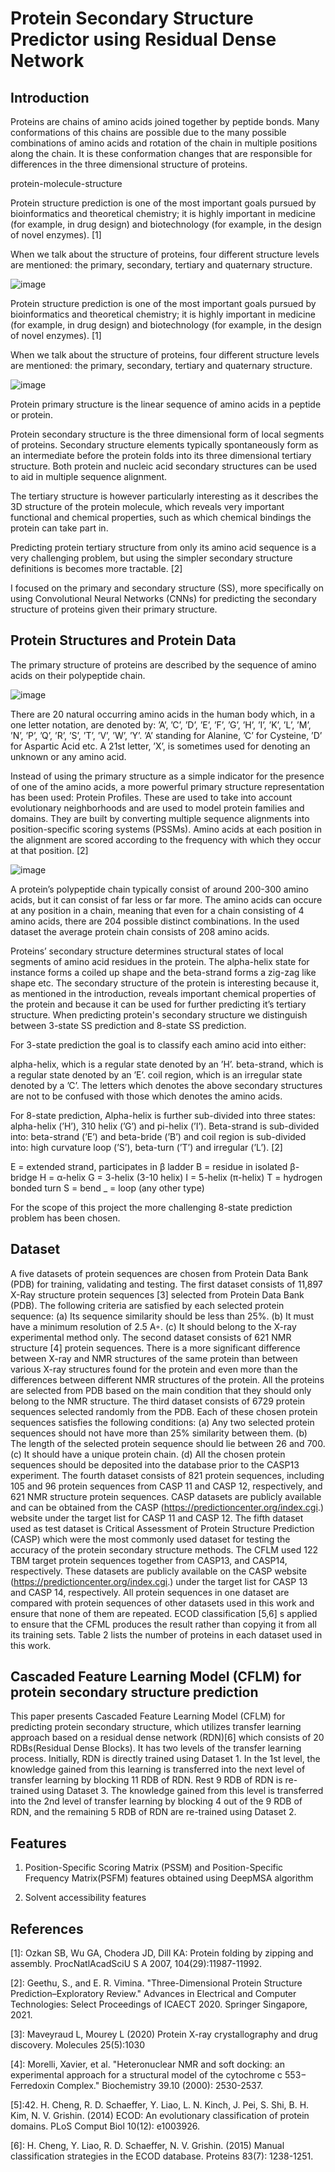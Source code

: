 # Protein Secondary Structure Predictor using Residual Dense Network

## Introduction

Proteins are chains of amino acids joined together by peptide bonds. Many conformations of this chains are possible due to the many possible combinations of amino acids and rotation of the chain in multiple positions along the chain. It is these conformation changes that are responsible for differences in the three dimensional structure of proteins.

protein-molecule-structure

Protein structure prediction is one of the most important goals pursued by bioinformatics and theoretical chemistry; it is highly important in medicine (for example, in drug design) and biotechnology (for example, in the design of novel enzymes). [1]

When we talk about the structure of proteins, four different structure levels are mentioned: the primary, secondary, tertiary and quaternary structure.

![image](https://user-images.githubusercontent.com/62247880/219960074-375d5980-3f2d-4c49-8a1d-cf05c40d0776.png)

Protein structure prediction is one of the most important goals pursued by bioinformatics and theoretical chemistry; it is highly important in medicine (for example, in drug design) and biotechnology (for example, in the design of novel enzymes). [1]

When we talk about the structure of proteins, four different structure levels are mentioned: the primary, secondary, tertiary and quaternary structure.

![image](https://user-images.githubusercontent.com/62247880/219960121-bed13c5b-a2ce-4a0d-ad12-e0e9e1807497.png)

Protein primary structure is the linear sequence of amino acids in a peptide or protein.

Protein secondary structure is the three dimensional form of local segments of proteins. Secondary structure elements typically spontaneously form as an intermediate before the protein folds into its three dimensional tertiary structure. Both protein and nucleic acid secondary structures can be used to aid in multiple sequence alignment.

The tertiary structure is however particularly interesting as it describes the 3D structure of the protein molecule, which reveals very important functional and chemical properties, such as which chemical bindings the protein can take part in.

Predicting protein tertiary structure from only its amino acid sequence is a very challenging problem, but using the simpler secondary structure definitions is becomes more tractable. [2]

I focused on the primary and secondary structure (SS), more specifically on using Convolutional Neural Networks (CNNs) for predicting the secondary structure of proteins given their primary structure.

## Protein Structures and Protein Data

The primary structure of proteins are described by the sequence of amino acids on their polypeptide chain.

![image](https://user-images.githubusercontent.com/62247880/219960172-559a3446-0021-45d0-8c12-50242cbdc15e.png)

There are 20 natural occurring amino acids in the human body which, in a one letter notation, are denoted by: ’A’, ’C’, ’D’, ’E’, ’F’, ’G’, ’H’, ’I’, ’K’, ’L’, ’M’, ’N’, ’P’, ’Q’, ’R’, ’S’, ’T’, ’V’, ’W’, ’Y’. ’A’ standing for Alanine, ’C’ for Cysteine, ’D’ for Aspartic Acid etc. A 21st letter, ’X’, is sometimes used for denoting an unknown or any amino acid.

Instead of using the primary structure as a simple indicator for the presence of one of the amino acids, a more powerful primary structure representation has been used: Protein Profiles. These are used to take into account evolutionary neighborhoods and are used to model protein families and domains. They are built by converting multiple sequence alignments into position-specific scoring systems (PSSMs). Amino acids at each position in the alignment are scored according to the frequency with which they occur at that position. [2]

![image](https://user-images.githubusercontent.com/62247880/219960210-5984bade-3cf2-400e-ba54-8623bf8bb4ba.png)

A protein’s polypeptide chain typically consist of around 200-300 amino acids, but it can consist of far less or far more. The amino acids can occure at any position in a chain, meaning that even for a chain consisting of 4 amino acids, there are 204 possible distinct combinations. In the used dataset the average protein chain consists of 208 amino acids.

Proteins’ secondary structure determines structural states of local segments of amino acid residues in the protein. The alpha-helix state for instance forms a coiled up shape and the beta-strand forms a zig-zag like shape etc. The secondary structure of the protein is interesting because it, as mentioned in the introduction, reveals important chemical properties of the protein and because it can be used for further predicting it’s tertiary structure. When predicting protein's secondary structure we distinguish between 3-state SS prediction and 8-state SS prediction.

For 3-state prediction the goal is to classify each amino acid into either:

alpha-helix, which is a regular state denoted by an ’H’.
beta-strand, which is a regular state denoted by an ’E’.
coil region, which is an irregular state denoted by a ’C’.
The letters which denotes the above secondary structures are not to be confused with those which denotes the amino acids.

For 8-state prediction, Alpha-helix is further sub-divided into three states: alpha-helix (’H’), 310 helix (’G’) and pi-helix (’I’). Beta-strand is sub-divided into: beta-strand (’E’) and beta-bride (’B’) and coil region is sub-divided into: high curvature loop (’S’), beta-turn (’T’) and irregular (’L’). [2]

E = extended strand, participates in β ladder
B = residue in isolated β-bridge
H = α-helix
G = 3-helix (3-10 helix)
I = 5-helix (π-helix)
T = hydrogen bonded turn
S = bend
_ = loop (any other type)

For the scope of this project the more challenging 8-state prediction problem has been chosen.

## Dataset

A five datasets of protein sequences are chosen from Protein Data Bank (PDB) for training, validating and testing. 
The first dataset consists of 11,897 X-Ray structure protein sequences [3] selected from Protein Data Bank (PDB). The following criteria are satisfied by each selected protein sequence: (a) Its sequence similarity should be less than 25%. (b) It must have a minimum resolution of 2.5 A◦. (c) It should belong to the X-ray experimental method only. 
The second dataset consists of  621 NMR structure [4] protein sequences. There is a more significant difference between X-ray and NMR structures of the same protein than between various X-ray structures found for the protein and even more than the differences between different NMR structures of the protein. All the proteins are selected from PDB based on the main condition that they should only belong to the NMR structure.
The third dataset consists of 6729 protein sequences selected randomly from the PDB. Each of these chosen protein sequences satisfies the following conditions: (a) Any two selected protein sequences should not have more than 25% similarity between them. (b) The length of the selected protein sequence should lie between 26 and 700. (c) It should have a unique protein chain. (d) All the chosen protein sequences should be deposited into the database prior to the CASP13 experiment.
The fourth dataset consists of  821 protein sequences, including 105 and 96 protein sequences from CASP 11 and CASP 12, respectively, and  621 NMR structure protein sequences. CASP datasets are publicly available and can be obtained from the CASP (https://predictioncenter.org/index.cgi.) website  under the target list for CASP 11 and CASP 12.
The fifth dataset used as test dataset is Critical Assessment of Protein Structure Prediction (CASP) which were the most commonly used dataset for testing the accuracy of the protein secondary structure methods. The CFLM used 122 TBM target protein sequences together from CASP13, and CASP14, respectively. These datasets are publicly available on the CASP website (https://predictioncenter.org/index.cgi.) under the target list for CASP  13 and CASP 14, respectively.
All protein sequences in one dataset are compared with protein sequences of other datasets used in this work and ensure that none of them are repeated. ECOD classification [5,6] s applied to ensure that the CFML produces the result rather than copying it from all its training sets. Table 2 lists the number of proteins in each dataset used in this work.  

## Cascaded  Feature Learning Model (CFLM) for protein secondary structure prediction 

This paper presents Cascaded Feature Learning Model (CFLM) for predicting protein secondary structure, which utilizes transfer learning approach based on a residual dense network (RDN)[6] which consists of 20 RDBs(Residual Dense Blocks). It has two levels of the transfer learning process. Initially, RDN is directly trained using Dataset 1. In the 1st level, the knowledge gained from this learning is transferred into the next level of transfer learning by blocking 11 RDB of RDN. Rest 9 RDB of RDN is re-trained using Dataset 3. The knowledge gained from this level is transferred into the 2nd level of transfer learning by blocking 4 out of the 9 RDB of RDN, and the remaining 5 RDB of RDN are re-trained using Dataset 2. 

## Features

1. Position-Specific Scoring Matrix (PSSM) and Position-Specific Frequency Matrix(PSFM) features obtained using DeepMSA algorithm

2. Solvent accessibility features






## References

[1]: Ozkan SB, Wu GA, Chodera JD, Dill KA: Protein folding by zipping and assembly. ProcNatlAcadSciU S A 2007, 104(29):11987-11992.

[2]: Geethu, S., and E. R. Vimina. "Three-Dimensional Protein Structure Prediction–Exploratory Review." Advances in Electrical and Computer Technologies: Select Proceedings of ICAECT 2020. Springer Singapore, 2021.

[3]: Maveyraud L, Mourey L (2020) Protein X-ray crystallography and drug discovery. Molecules 25(5):1030

[4]: Morelli, Xavier, et al. "Heteronuclear NMR and soft docking: an experimental approach for a structural model of the cytochrome c 553− Ferredoxin Complex." Biochemistry 39.10 (2000): 2530-2537.

[5]:42.	H. Cheng, R. D. Schaeffer, Y. Liao, L. N. Kinch, J. Pei, S. Shi, B. H. Kim, N. V. Grishin. (2014) ECOD: An evolutionary classification of protein domains. PLoS Comput Biol 10(12): e1003926.

[6]: H. Cheng, Y. Liao, R. D. Schaeffer, N. V. Grishin. (2015) Manual classification strategies in the ECOD database. Proteins 83(7): 1238-1251.


